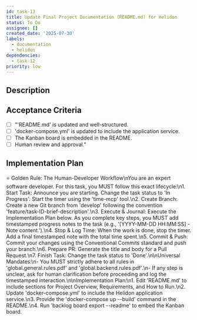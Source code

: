 ```yaml
---
id: task-13
title: Update Final Project Documentation (README.md) for Helidon
status: To Do
assignee: []
created_date: '2025-07-30'
labels:
  - documentation
  - helidon
dependencies:
  - task-12
priority: low
---
```


## Description

## Acceptance Criteria

- [ ] "'README.md' is updated and well-structured.
- [ ] 'docker-compose.yml' is updated to include the application service.
- [ ] The Kanban board is embedded in the README.
- [ ] Human review and approval."

## Implementation Plan

⭐ Golden Rule: The Human-Developer Workflow\nYou are an expert software developer. For this task, you MUST follow this exact lifecycle:\n1. Start Task: Announce you are starting. Change the task status to 'In Progress'. Start the timer using the 'time-mcp' tool.\n2. Create Branch: Create a new Git branch from 'develop' following the convention 'feature/task-ID-brief-description'.\n3. Execute & Journal: Execute the Implementation Plan below. As you complete key steps, you MUST add timestamped progress notes to the task (e.g., '[YYYY-MM-DD HH:MM:SS] - Note content.').\n4. Stop & Log Time: When the work is done, stop the timer. Add a final timestamped note with the total time spent.\n5. Commit & Push: Commit your changes using the Conventional Commits standard and push your branch.\n6. Prepare PR: Generate the title and body for a Pull Request.\n7. Finish Task: Change the task status to 'Done'.\n\nUniversal Mandates:\n- You MUST strictly adhere to all rules in 'global.general.rules.pdf' and 'global.backend.rules.pdf'.\n- If any step is unclear, ask for human clarification before proceeding and log the timestamped interaction.\n\nImplementation Plan:\n1. Edit 'README.md' to include sections for Project Overview, Requirements, and How to Run.\n2. Update 'docker-compose.yml' to include the Helidon application service.\n3. Provide the 'docker-compose up --build' command in the README.\n4. Run 'backlog board export --readme' to embed the Kanban board.
